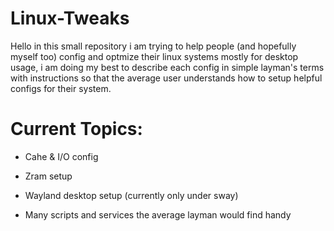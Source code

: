 # Linux-Tweaks

Hello in this small repository i am trying to help people (and hopefully myself too) config and optmize their linux systems mostly for desktop usage,
i am doing my best to describe each config in simple layman's terms with instructions so that the average user understands how to setup helpful configs for their system.

# Current Topics:

* Cahe & I/O config
* Zram setup

* Wayland desktop setup (currently only under sway)

* Many scripts and services the average layman would find handy
